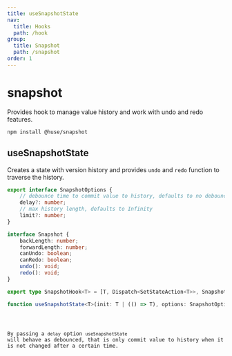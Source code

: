 ```yaml
---
title: useSnapshotState
nav:
  title: Hooks
  path: /hook
group:
  title: Snapshot
  path: /snapshot
order: 1
---
```


# snapshot

Provides hook to manage value history and work with undo and redo features.

```shell
npm install @huse/snapshot
```

## useSnapshotState

Creates a state with version history and provides `undo` and `redo` function to traverse the history.

```typescript
export interface SnapshotOptions {
    // debounce time to commit value to history, defaults to no debounce
    delay?: number;
    // max history length, defaults to Infinity
    limit?: number;
}

interface Snapshot {
    backLength: number;
    forwardLength: number;
    canUndo: boolean;
    canRedo: boolean;
    undo(): void;
    redo(): void;
}

export type SnapshotHook<T> = [T, Dispatch<SetStateAction<T>>, Snapshot];

function useSnapshotState<T>(init: T | (() => T), options: SnapshotOptions = {}): SnapshotHook<T>
```

<code src='./demo/useSnapshotState.tsx'>

By passing a `delay` option `useSnapshotState` will behave as debounced,
that is only commit value to history when it is not changed after a certain time.

<code src='./demo/useSnapshotState2.tsx'>
